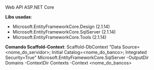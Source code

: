 Web API ASP.NET Core

**Libs usadas**:
- Microsoft.EntityFrameworkCore.Design (2.1.14)
- Microsoft.EntityFrameworkCore.SqlServer (2.1.14)
- Microsoft.EntityFrameworkCore.Tools (2.1.14)

**Comando Scaffold-Context**:
Scaffold-DbContext "Data Source=<nome_do_servidor>; Initial Catalog=<nome_do_banco>; Integrated Security=True" 
Microsoft.EntityFrameworkCore.SqlServer -OutputDir Domains -ContextDir Contexts -Context <nome_do_bancos>
